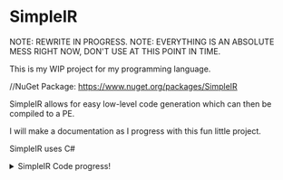 # SimpleIR

NOTE: REWRITE IN PROGRESS.
NOTE: EVERYTHING IS AN ABSOLUTE MESS RIGHT NOW, DON'T USE AT THIS POINT IN TIME.

This is my WIP project for my programming language. 

//NuGet Package: https://www.nuget.org/packages/SimpleIR

SimpleIR allows for easy low-level code generation which can then be compiled to a PE.

I will make a documentation as I progress with this fun little project.

SimpleIR uses C#
         
<details>
<summary>SimpleIR Code progress!</summary>
<br>
Example IR code looks look like
	
```

//SimpleIR Code

//headers
module = "HelloWorld"
target = "i686-pc-windows-gnu"

//constants
string SimpleIR_String = "Hello, world\n"

//declarations
function int32 printf(string)
function string gets()

//functions
function void main() {
    block on_invoke {
        call [printf, int32, {SimpleIR_String}]
        call [gets, string]
        return
    }
}
```
		
The compiler has a cool error handler (not complete) also it is indeed rust inspired.
![image](https://user-images.githubusercontent.com/74394136/172590316-d39b2697-60d6-45ff-99d4-4b89df205109.png)

</details>
